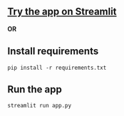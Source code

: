 ## [Try the app on Streamlit](https://context-aware-multimodal-chatbot.streamlit.app/)

**OR**

## Install requirements

```
pip install -r requirements.txt
```

## Run the app

```
streamlit run app.py
```